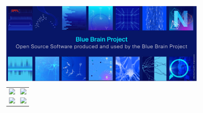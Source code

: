 <img alt="BBP Banner Banner" src="https://github.com/alextestuser001/alextestuser001/raw/main/images/banner.jpg" width="1000"/>

<table>
    <tr>
        <td>
            <a href="https://github.com/BlueBrain/atlas-suite"><img src="https://github.com/alextestorganization/.github/raw/main/images/00.BBP-Thumbnail-Atlas-suite.png" width="500"></a>
        </td>
        <td>
           <a href="https://github.com/BlueBrain/morphology-suite"><img src="https://github.com/alextestorganization/.github/raw/main/images/00.BBP-Thumbnail-Morphology-suite.png" width="500"></a>
        </td>
    </tr>
    <tr>
        <td>
            <a href="https://github.com/BlueBrain/singlecell-emodel-suite"><img src="https://github.com/alextestorganization/.github/raw/main/images/00.BBP-Thumbnail-Single-cell.png" width="500"></a>
        </td>
        <td>
           <a href="https://github.com/BlueBrain/vasculature-suite"><img src="https://github.com/alextestorganization/.github/raw/main/images/00.BBP-Thumbnail-Vasculature.png" width="500"></a>
        </td>
</table>



